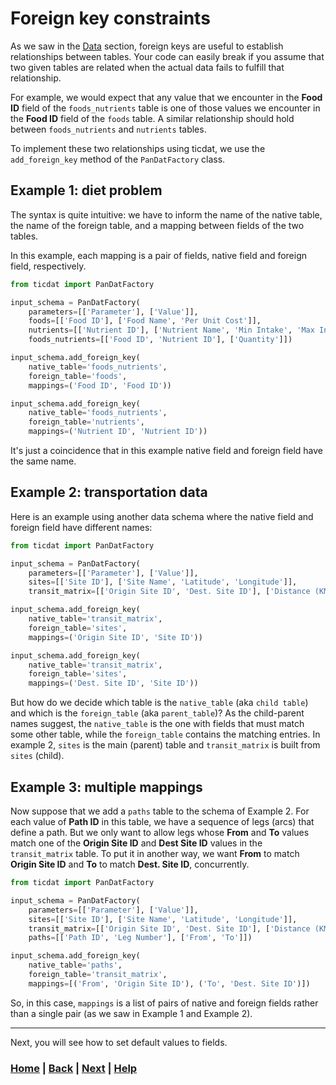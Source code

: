 # Foreign key constraints

As we saw in the [Data][data] section, foreign keys are useful to establish relationships between tables. Your code can easily break if you assume that two given tables are related when the actual data fails to fulfill that relationship.

For example, we would expect that any value that we encounter in the **Food ID** field of the `foods_nutrients` table is one of those values we encounter in the **Food ID** field of the `foods` table. A similar relationship should hold between `foods_nutrients` and `nutrients` tables.

To implement these two relationships using ticdat, we use the `add_foreign_key` method of the `PanDatFactory` class.

## Example 1: diet problem

The syntax is quite intuitive: we have to inform the name of the native table, the name of the foreign table, and a mapping between fields of the two tables.

In this example, each mapping is a pair of fields, native field and foreign field, respectively.

```python
from ticdat import PanDatFactory

input_schema = PanDatFactory(
    parameters=[['Parameter'], ['Value']],
    foods=[['Food ID'], ['Food Name', 'Per Unit Cost']],
    nutrients=[['Nutrient ID'], ['Nutrient Name', 'Min Intake', 'Max Intake']],
    foods_nutrients=[['Food ID', 'Nutrient ID'], ['Quantity']])

input_schema.add_foreign_key(
    native_table='foods_nutrients',
    foreign_table='foods',
    mappings=('Food ID', 'Food ID'))

input_schema.add_foreign_key(
    native_table='foods_nutrients',
    foreign_table='nutrients',
    mappings=('Nutrient ID', 'Nutrient ID'))
```

It's just a coincidence that in this example native field and foreign field have the same name.

## Example 2: transportation data

Here is an example using another data schema where the native field and foreign field have different names:

```python
from ticdat import PanDatFactory

input_schema = PanDatFactory(
    parameters=[['Parameter'], ['Value']],
    sites=[['Site ID'], ['Site Name', 'Latitude', 'Longitude']],
    transit_matrix=[['Origin Site ID', 'Dest. Site ID'], ['Distance (KM)', 'Transit Time']])

input_schema.add_foreign_key(
    native_table='transit_matrix',
    foreign_table='sites',
    mappings=('Origin Site ID', 'Site ID'))

input_schema.add_foreign_key(
    native_table='transit_matrix',
    foreign_table='sites',
    mappings=('Dest. Site ID', 'Site ID'))
```

But how do we decide which table is the ``native_table`` (aka ``child table``) and which is the ``foreign_table`` (aka ``parent_table``)? As the child-parent names suggest, the `native_table` is the one with fields that must match some other table, while the ``foreign_table`` contains the matching entries. In example 2, ``sites`` is the main (parent) table and `transit_matrix` is built from `sites` (child).

## Example 3: multiple mappings

Now suppose that we add a `paths` table to the schema of Example 2. For each value of **Path ID** in this table, we have a sequence of legs (arcs) that define a path. But we only want to allow legs whose **From** and **To** values match one of the **Origin Site ID** and **Dest Site ID** values in the `transit_matrix` table. To put it in another way, we want **From** to match **Origin Site ID** and **To** to match **Dest. Site ID**, concurrently.

```python
from ticdat import PanDatFactory

input_schema = PanDatFactory(
    parameters=[['Parameter'], ['Value']],
    sites=[['Site ID'], ['Site Name', 'Latitude', 'Longitude']],
    transit_matrix=[['Origin Site ID', 'Dest. Site ID'], ['Distance (KM)', 'Transit Time']],
    paths=[['Path ID', 'Leg Number'], ['From', 'To']])

input_schema.add_foreign_key(
    native_table='paths',
    foreign_table='transit_matrix',
    mappings=[('From', 'Origin Site ID'), ('To', 'Dest. Site ID')])
```

So, in this case, `mappings` is a list of pairs of native and foreign fields rather than a single pair (as we saw in Example 1 and Example 2).

[data]: ../../../4_define/1_data/README.md

------------------------------------------------------------------------------
Next, you will see how to set default values to fields.

### [Home][home] | [Back][back] | [Next][next] | [Help][help]

[home]: ../../README.md
[back]: ../4_row_predicates/README.md
[next]: ../6_default_values/README.md
[help]: ../../../0_help/README.md
